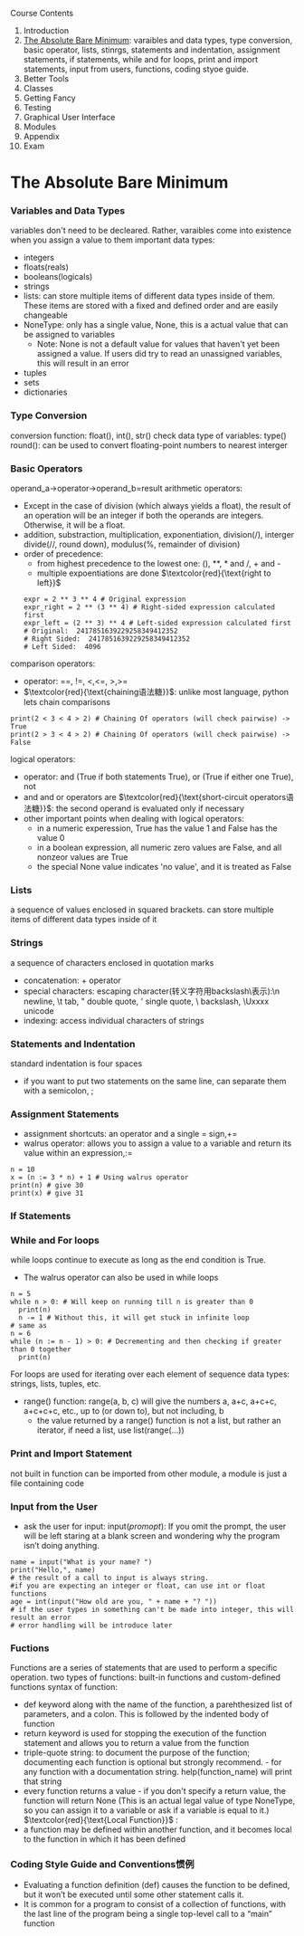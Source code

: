 Course Contents
1. Introduction
2. [The Absolute Bare Minimum](#section_2): varaibles and data types, type conversion, basic operator, lists, stinrgs, statements and indentation, assignment statements, if statements, while and for loops, print and import statements, input from users, functions, coding styoe guide.
4. Better Tools
5. Classes
6. Getting Fancy
7. Testing
8. Graphical User Interface
9. Modules
10. Appendix
11. Exam

# The Absolute Bare Minimum
<a id='section_2'></a>
### Variables and Data Types
variables don't need to be decleared. Rather, varaibles come into existence when you assign a value to them
important data types:
- integers
- floats(reals)
- booleans(logicals)
- strings
- lists: can store multiple items of different data types inside of them. These items are stored with a fixed and defined order and are easily changeable
- NoneType: only has a single value, None, this is a actual value that can be assigned to variables
    - Note: None is not a default value for values that haven't yet been assigned a value. If users did try to read an unassigned variables, this will result in an error
- tuples
- sets
- dictionaries
### Type Conversion
conversion function: float(), int(), str()
check data type of variables: type()
round(): can be used to convert floating-point numbers to nearest interger
### Basic Operators
operand_a->operator->operand_b=result
arithmetic operators: 
- Except in the case of division (which always yields a float), the result of an operation will be an integer if both the operands are integers. Otherwise, it will be a float.
- addition, substraction, multiplication, exponentiation, division(/), interger divide(//, round down), modulus(%, remainder of division)
- order of precedence:
    - from highest precedence to the lowest one: (), **, * and /, + and -
    - multiple expoentiations are done $`\textcolor{red}{\text{right to left}}`$
    ~~~
    expr = 2 ** 3 ** 4 # Original expression
    expr_right = 2 ** (3 ** 4) # Right-sided expression calculated first
    expr_left = (2 ** 3) ** 4 # Left-sided expression calculated first
    # Original:  2417851639229258349412352
    # Right Sided:  2417851639229258349412352
    # Left Sided:  4096
    ~~~
comparison operators:
- operator: ==, !=, <,<=, >,>=
- $`\textcolor{red}{\text{chaining语法糖}}`$: unlike most language, python lets chain comparisons
~~~
print(2 < 3 < 4 > 2) # Chaining Of operators (will check pairwise) -> True
print(2 > 3 < 4 > 2) # Chaining Of operators (will check pairwise) -> False
~~~
logical operators:
- operator: and (True if both statements True), or (True if either one True), not
- and and or operators are $`\textcolor{red}{\text{short-circuit operators语法糖}}`$: the second operand is evaluated only if necessary
- other important points when dealing with logical operators:
    - in a numeric experession, True has the value 1 and False has the value 0
    - in a boolean expression, all numeric zero values are False, and all nonzeor values are True
    - the special None value indicates 'no value', and it is treated as False
### Lists
a sequence of values enclosed in squared brackets. can store multiple items of different data types inside of it
### Strings
a sequence of characters enclosed in quotation marks
- concatenation: + operator
- special characters: escaping character(转义字符用backslash\表示):\n newline, \t tab, \" double quote, \' single quote, \\ backslash, \Uxxxx unicode
- indexing: access individual characters of strings
### Statements and Indentation
standard indentation is four spaces
- if you want to put two statements on the same line, can separate them with a semicolon, ;
### Assignment Statements
- assignment shortcuts: an operator and a single = sign,+=
- walrus operator: allows you to assign a value to a variable and return its value within an expression,:=
~~~
n = 10
x = (n := 3 * n) + 1 # Using walrus operator
print(n) # give 30
print(x) # give 31
~~~
### If Statements
### While and For loops
while loops continue to execute as long as the end condition is True.
- The walrus operator can also be used in while loops
~~~
n = 5
while n > 0: # Will keep on running till n is greater than 0
  print(n)
  n -= 1 # Without this, it will get stuck in infinite loop
# same as 
n = 6
while (n := n - 1) > 0: # Decrementing and then checking if greater than 0 together
  print(n)
~~~
For loops are used for iterating over each element of sequence data types: strings, lists, tuples, etc.
- range() function: range(a, b, c) will give the numbers a, a+c, a+c+c, a+c+c+c, etc., up to (or down to), but not including, b
    - the value returned by a range() function is not a list, but rather an iterator, if need a list, use list(range(...))
### Print and Import Statement
not built in function can  be imported from other module, a module is just a file containing code
### Input from the User
- ask the user for input: input(_promopt_): If you omit the prompt, the user will be left staring at a blank screen and wondering why the program isn’t doing anything.
~~~
name = input("What is your name? ")
print("Hello,", name)
# the result of a call to input is always string. 
#if you are expecting an integer or float, can use int or float functions
age = int(input("How old are you, " + name + "? "))
# if the user types in something can't be made into integer, this will result an error
# error handling will be introduce later
~~~
### Fuctions
Functions are a series of statements that are used to perform a specific operation.
two types of functions: built-in functions and custom-defined functions
syntax of function:
- def keyword along with the name of the function, a parehthesized list of parameters, and a colon. This is followed by the indented body of function
- return keyword is used for stopping the execution of the function statement and allows you to return a value from the function
- triple-quote string: to document the purpose of the function; documenting each function is optional but strongly recommend. 
        - for any function with a documentation string. help(function_name) will print that string
- every function returns a value
        - if you don't specify a return value, the function will return None (This is an actual legal value of type NoneType, so you can assign it to a variable or ask if a variable is equal to it.)
$`\textcolor{red}{\text{Local Function}}`$ :
- a function may be defined within another function, and it becomes local to the function in which it has been defined
### Coding Style Guide and Conventions惯例
- Evaluating a function definition (def) causes the function to be defined, but it won’t be executed until some other statement calls it.
- It is common for a program to consist of a collection of functions, with the last line of the program being a single top-level call to a “main” function
